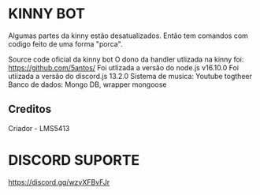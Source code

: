 # KINNY BOT

Algumas partes da kinny estão desatualizados. Então tem comandos com codigo feito de uma forma "porca".

Source code oficial da kinny bot
O dono da handler utlizada na kinny foi: https://github.com/5antos/
Foi utlizada a versão do node.js v16.10.0 
Foi utiizada a versão do discord.js 13.2.0
Sistema de musica: Youtube togtheer
Banco de dados: Mongo DB, wrapper mongoose
## Creditos
Criador - LMS5413

# DISCORD SUPORTE

https://discord.gg/wzyXFBvFJr
